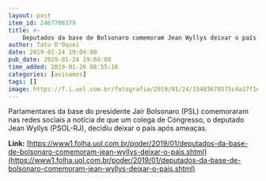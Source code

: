 ```yaml
---
layout: post
item_id: 2467706379
title: >-
    Deputados da base de Bolsonaro comemoram Jean Wyllys deixar o país
author: Tatu D'Oquei
date: 2019-01-24 19:04:00
pub_date: 2019-01-24 19:04:00
time_added: 2019-01-26 08:55:16
categories: [avisamos]
tags: []
image: https://f.i.uol.com.br/fotografia/2019/01/24/15483678575c4a37f1e2843_1548367857_3x2_rt.jpg
---
```


Parlamentares da base do presidente Jair Bolsonaro (PSL) comemoraram nas redes sociais a notícia de que um colega de Congresso, o deputado Jean Wyllys (PSOL-RJ), decidiu deixar o país após ameaças.

**Link:** [https://www1.folha.uol.com.br/poder/2019/01/deputados-da-base-de-bolsonaro-comemoram-jean-wyllys-deixar-o-pais.shtml](https://www1.folha.uol.com.br/poder/2019/01/deputados-da-base-de-bolsonaro-comemoram-jean-wyllys-deixar-o-pais.shtml)


